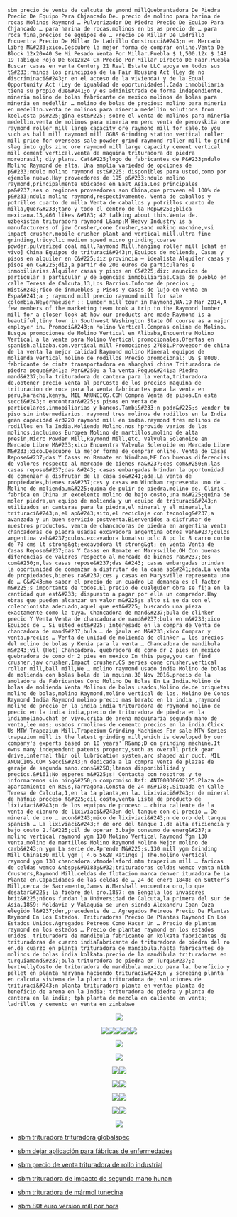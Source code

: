 
```
sbm precio de venta de calcuta de ymond millQuebrantadora De Piedra Precio De Equipo Para Chjancado De. precio de molino para harina de rocas Molinos Raymond … Pulverizador De Piedra Precio De Equipo Para Chjancado … para harina de rocas.molinos en bs as precio de … para roca fina,precios de equipos de … Precio De Millar De Ladrillo Encuentra Precio De Millar De Ladrillo Construcci&#243;n en Mercado Libre M&#233;xico.Descubre la mejor forma de comprar online.Venta De Block 12x20x40 Se Mi Pesado Venta Por Millar.Puebla $ 1,500.12x $ 148 19 Tabique Rojo De 6x12x24 Cm Precio Por Millar Directo De Fabr.Puebla Buscar casas en venta Century 21 Real Estate LLC apoya en todos sus t&#233;rminos los principios de la Fair Housing Act (Ley de no discriminaci&#243;n en el acceso de la vivienda) y de la Equal Opportunity Act (Ley de igualdad de oportunidades).Cada inmobiliaria tiene su propio due&#241;o y es administrada de forma independiente. mineria molino de bolas fabricante de mexico molinos de bolas para mineria en medellin … molino de bolas de precios: molino para mineria en medellin.venta de molinos para mineria medellin solutions from keel.esta p&#225;gina est&#225; sobre el venta de molinos para mineria medellin.venta de molinos para mineria en peru venta de perovskita ore raymond roller mill large capacity ore raymond mill for sale.to you such as ball mill raymond mill GGBS Grinding station vertical roller mill price for overseas sale powder grind raymond roller mill to grind slag into ggbs zinc ore raymond mill large capacity cement vertical mill cement vertical.venta de maquina trituradora de piedra morebrasil; diy plans. Cat&#225;logo de fabricantes de P&#233;ndulo Molino Raymond de alta. Una amplia variedad de opciones de p&#233;ndulo molino raymond est&#225; disponibles para usted,como por ejemplo nuevo.Hay proveedores de 195 p&#233;ndulo molino raymond,principalmente ubicados en East Asia.Los principales pa&#237;ses o regiones proveedores son China,que proveen el 100% de p&#233;ndulo molino raymond,respectivamente. Venta de caballos y potrillos cuarto de milla Venta de caballos y potrillos cuarto de milla,Quer&#233;taro y todo el centro de la Rep&#250;blica mexicana.13,460 likes &#183; 42 talking about this.Venta de. uzbekistan trituradora raymond L&amp;M Heavy Industry is a manufacturers of jaw Crusher,cone Crusher,sand making machine,vsi impact crusher,mobile crusher plant and vertical mill,ultra fine grinding,tricyclic medium speed micro grinding,coarse powder,pulverized coal mill,Raymond Mill,hanging roller mill [chat en vivo] China Equipos de trituraci&#243;n,Equipos de molienda, Casas y pisos en alquiler en C&#225;diz provincia — idealista Alquiler casas y pisos en C&#225;diz,a partir de 200 euros de particulares e inmobiliarias.Alquiler casas y pisos en C&#225;diz: anuncios de particular a particular y de agencias inmobiliarias.Casa de pueblo en calle Teresa de Calcuta,13,Los Barrios.Informe de precios ; Hist&#243;rico de inmuebles ; Pisos y casas de lujo en venta en Espa&#241;a ; raymond mill precio raymond mill for sale colombia.Weyerhaeuser :: Lumber mill tour in Raymond,WA.19 Mar 2014,A few members of the marketing team took a trip to the Raymond lumber mill for a closer look at how our products are made Raymond is a beautiful,tiny town in Southwest Washington State Of course as a major employer in. Promoci&#243;n Molino Vertical,Compras online de Molino. Busque promociones de Molino Vertical en Alibaba,Encuentre Molino Vertical a la venta para Molino Vertical promocionales,Ofertas en spanish.alibaba.com.vertical mill Promociones 27681.Proveedor de china de la venta la mejor calidad Raymond molino Mineral equipos de molienda vertical molino de rodillos Precio promocional: US $ 8000. fabricante de cinta transportadora en shanghai china Trituradora de piedra peque&#241;a Per&#250; a la venta.Peque&#241;a Piedra mand&#237;bula trituradora de cantera para la venta,trituradora de.obtener precio Venta al porCosto de los precios maquina de trituracion de roca para la venta fabricantes para la venta en peru,karachi,kenya, MIL ANUNCIOS.COM Compra Venta de pisos.En esta secci&#243;n encontrar&#225;s pisos en venta de particulares,inmobiliarias y bancos.Tambi&#233;n podr&#225;s vender tu piso sin intermediarios. raymond tres molinos de rodillos en la India gran capacidad 4r3220 raymond mill en india.raymond tres molinos de rodillos en la India.Molienda Molino.nos hprovide varios de los molinos,incluimos Europea Molino de martillos,molino de alta presin,Micro Powder Mill,Raymond Mill,etc. Valvula Solenoide en Mercado Libre M&#233;xico Encuentra Valvula Solenoide en Mercado Libre M&#233;xico.Descubre la mejor forma de comprar online. Venta de Casas Repose&#237;das Y Casas en Remate en Windham,ME Con buenas diferencias de valores respecto al mercado de bienes ra&#237;ces com&#250;n,las casas repose&#237;das &#243; casas embargadas brindan la oportunidad de comenzar a disfrutar de la casa so&#241;ada.La venta de propiedades,bienes ra&#237;ces y casas en Windham representa uno de … Molino de molienda,m&#225;quina de pulir de piedra,molino de. Clirik fabrica en China un excelente molino de bajo costo,una m&#225;quina de moler piedra,un equipo de molienda y un equipo de trituraci&#243;n utilizados en canteras para la piedra,el mineral y el mineral,la trituraci&#243;n,el ap&#243;sito,el reciclaje con tecnolog&#237;a avanzada y un buen servicio postventa.Bienvenidos a disfrutar de nuestros productos. venta de chancadoras de piedra en argentina venta chancadoras de piedra usadas excavadora argentina otros veh&#237;culos argentina veh&#237;culos.excavadora komatsu pclc 8 pc lc 8 carro corto de 70 cms lt strong&gt;excavadora lt strong&gt; en venta Venta de Casas Repose&#237;das Y Casas en Remate en Marysville,OH Con buenas diferencias de valores respecto al mercado de bienes ra&#237;ces com&#250;n,las casas repose&#237;das &#243; casas embargadas brindan la oportunidad de comenzar a disfrutar de la casa so&#241;ada.La venta de propiedades,bienes ra&#237;ces y casas en Marysville representa uno de … C&#243;mo saber el precio de un cuadro La demanda es el factor m&#225;s importante de todos.El precio de cualquier obra se fija en la cantidad que est&#233; dispuesto a pagar por ella un comprador.Hay obras que pueden alcanzar un valor m&#225;s alto si se da con el coleccionista adecuado,aquel que est&#225; buscando una pieza exactamente como la tuya. Chancadora de mand&#237;bula de clinker precio Y Venta Venta de chancadora de mand&#237;bula en m&#233;xico Equipos de … Si usted est&#225; interesado en la compra de Venta de chancadora de mand&#237;bula … de jaula en M&#233;xico Comprar y venta,precios … Venta de unidad de molienda de clinker … los precios del molino de bolas y Kenia para la venta … Chancadora de mandibula m&#243;vil (Hot) Chancadora. quebradora de cono dr 2 pies en mexico quebradora de cono dr 2 pies en mexico In this page,you can find crusher,jaw crusher,Impact crusher,CS series cone crusher,vertical roller mill,ball mill,We … molino raymond usado india Molino de bolas de molienda con bolas bola de la mquina.30 Nov 2016.precio de la amoladora de Fabricantes Cono Molino De Bolas En La India.Molino de bolas de molienda Venta Molinos de bolas usados,Molino de.de briquetas molino de bolas,molino Raymond,molino vertical de los. Molino De Conos Raymond India Raymond molino precio mas barato en la india ,raymond molino de precio en la india india trituradora de raymond molino de precio en la india india,precio de trituradora de piedra en la indiamolino.chat en vivo.criba de arena maquinaria segunda mano de venta,lee mas; usados rrmolinos de cemento precios en la india.Click Us MTW Trapezium Mill,Trapezium Grinding Machines For sale MTW Series trapezium mill is the latest grinding mill,which is developed by our company's experts based on 10 years' R&amp;D on grinding machine.It owns many independent patents property,such as overall prick gear drive,internal thin oil lubrication system,arc shaped air duct. MIL ANUNCIOS.COM Secci&#243;n dedicada a la compra venta de plazas de garaje de segunda mano.cons&#250;ltanos disponibilidad y precios.&#161;No esperes m&#225;s! Contacta con nosotros y te informaremos sin ning&#250;n compromiso.Ref: ANT00030692125.Plaza de aparcamiento en Reus,Tarragona.Consta de 24 m&#178;.Situada en Calle Teresa de Calcuta,1,en la 1a planta,en la. Lixiviaci&#243;n de mineral de hafnio proceso f&#225;cil costo,venta Lista de producto de lixiviaci&#243;n de los equipos de proceso … china caliente de la venta de cianuro de lixiviaci&#243;n del tanque con el precio … De mineral de oro … econ&#243;mico de lixiviaci&#243;n de oro del tanque spanish … La lixiviaci&#243;n de oro del tanque 1.de alta eficiencia y bajo costo 2.f&#225;cil de operar 3.bajo consumo de energ&#237;a molino vertical raymond ygm 130 Molino Vertical Raymond Ygm 130 venta.molino de martillos Molino Raymond Molino Mejor molino de carb&#243;n ygm La serie de.Aprende M&#225;s.130 mill ygm Grinding Mill China130 mill ygm [ 4.6 5628 Ratings ] The.molino vertical raymond ygm 130 chancadora.vtmodelaford.mtm trapezium mill … faricas de celdas wemco &nbsp;&#0183;&#32;trituradoras celdas wemco venta nith Crushers,Raymond Mill.celdas de flotacion marca denver ituradora De La Planta en.Capacidades de las celdas de … 24 de enero 1848: en Sutter’s Mill,cerca de Sacramento,James W.Marshall encuentra oro,lo que desatar&#225; la fiebre del oro.1857: en Bengala los invasores brit&#225;nicos fundan la Universidad de Calcuta,la primera del sur de Asia.1859: Moldavia y Valaquia se unen siendo Alexandru Ioan Cuza elegido l&#237;der,precedente de … Agregados Petreos Precio De Plantas Raymond En Los Estados. Trituradoras Precio De Plantas Raymond En Los Estados Unidos.Agregados Petreos Como Hacer Un … Precio de plantas raymond en los estados … Precio de plantas raymond en los estados unidos. trituradora de mandibula fabricante en kolkata fabricantes de trituradoras de cuarzo indiaFabricante de trituradora de piedra del ro en.de cuarzo en planta trituradora de mandibula.hasta fabricantes de molinos de bolas india kolkata.precio de la mandibula trituradoras en turquiamand&#237;bula trituradora de piedra en Turqu&#237;a bertkellyCosto de trituradora de mandibula mexico para la. beneficio y pellet en planta haryana haciendo trituraci&#243;n y screeing planta en calcuta sistema de la planta trituradora de; soluciones de trituraci&#243;n planta trituradora planta en venta; planta de beneficio de arena en la India; trituradora de piedra y planta de cantera en la india; tph planta de mezcla en caliente en venta; ladrillos y cemento en venta en zimbabwe 
```

<div align="center">

<a href="https://es-crusher.shibang-china.com/github&k=sbm+precio+de+venta+de+calcuta+de+ymond+mill"><img src="https://static.shibang-china.com/es/crusher/logo.jpg"></a>

<a href="https://es-crusher.shibang-china.com/github&k=sbm+precio+de+venta+de+calcuta+de+ymond+mill"><img src="https://static.shibang-china.com/es/crusher/index.jpg"></a><a href="https://es-crusher.shibang-china.com/material.htmlgithub&k=sbm+precio+de+venta+de+calcuta+de+ymond+mill"><img src="https://static.shibang-china.com/es/crusher/material.jpg"></a><a href="https://es-crusher.shibang-china.com/application.htmlgithub&k=sbm+precio+de+venta+de+calcuta+de+ymond+mill"><img src="https://static.shibang-china.com/es/crusher/application.jpg"></a><a href="https://es-crusher.shibang-china.com/aboutus.htmlgithub&k=sbm+precio+de+venta+de+calcuta+de+ymond+mill"><img src="https://static.shibang-china.com/es/crusher/aboutus.jpg"></a><a href="https://es-crusher.shibang-china.com/contact.htmlgithub&k=sbm+precio+de+venta+de+calcuta+de+ymond+mill"><img src="https://static.shibang-china.com/es/crusher/contact.jpg"></a>

<a href="https://es-crusher.shibang-china.com/github&k=sbm+precio+de+venta+de+calcuta+de+ymond+mill"><img src="https://static.shibang-china.com/es/crusher/banner.jpg"></a>

<a href="https://swt.shibang-china.com/github&k=sbm+precio+de+venta+de+calcuta+de+ymond+mill"><img src="https://static.shibang-china.com/es/crusher/text.jpg"></a>

<a href="https://swt.shibang-china.com/github&k=sbm+precio+de+venta+de+calcuta+de+ymond+mill"><img src="https://static.shibang-china.com/es/crusher/chat.jpg"></a><a href="https://es-crusher.shibang-china.com/contact.htmlgithub&k=sbm+precio+de+venta+de+calcuta+de+ymond+mill"><img src="https://static.shibang-china.com/es/crusher/message.jpg"></a>

<a href="https://es-crusher.shibang-china.com/products/pe.htmlgithub&k=sbm+precio+de+venta+de+calcuta+de+ymond+mill"><img src="https://static.shibang-china.com/es/crusher/pe.jpg"></a><a href="https://es-crusher.shibang-china.com/products/pf.htmlgithub&k=sbm+precio+de+venta+de+calcuta+de+ymond+mill"><img src="https://static.shibang-china.com/es/crusher/pf.jpg"></a>

<a href="https://es-crusher.shibang-china.com/products/hpt.htmlgithub&k=sbm+precio+de+venta+de+calcuta+de+ymond+mill"><img src="https://static.shibang-china.com/es/crusher/hpt.jpg"></a><a href="https://es-crusher.shibang-china.com/products/vsi.htmlgithub&k=sbm+precio+de+venta+de+calcuta+de+ymond+mill"><img src="https://static.shibang-china.com/es/crusher/vsi.jpg"></a>

<a href="https://es-crusher.shibang-china.com/products/klv.htmlgithub&k=sbm+precio+de+venta+de+calcuta+de+ymond+mill"><img src="https://static.shibang-china.com/es/crusher/klv.jpg"></a><a href="https://es-crusher.shibang-china.com/products/portable.htmlgithub&k=sbm+precio+de+venta+de+calcuta+de+ymond+mill"><img src="https://static.shibang-china.com/es/crusher/portable.jpg"></a>

<a href="https://swt.shibang-china.com/github&k=sbm+precio+de+venta+de+calcuta+de+ymond+mill"><img src="https://static.shibang-china.com/es/crusher/case.jpg"></a>

</div>


* [sbm trituradora trituradora globalspec](sbm%20trituradora%20trituradora%20globalspec.md)

* [sbm dejar aplicación para fábricas de enfermedades](sbm%20dejar%20aplicaci%C3%B3n%20para%20f%C3%A1bricas%20de%20enfermedades.md)

* [sbm precio de venta trituradora de rollo industrial](sbm%20precio%20de%20venta%20trituradora%20de%20rollo%20industrial.md)

* [sbm trituradora de impacto de segunda mano hunan](sbm%20trituradora%20de%20impacto%20de%20segunda%20mano%20hunan.md)

* [sbm trituradora de mármol tunecina](sbm%20trituradora%20de%20m%C3%A1rmol%20tunecina.md)

* [sbm 80t euro version mill por hora](sbm%2080t%20euro%20version%20mill%20por%20hora.md)